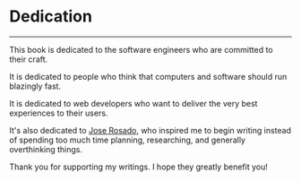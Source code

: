 # Dedication

----

This book is dedicated to the software engineers who are committed to their craft.

It is dedicated to people who think that computers and software should run blazingly fast.

It is dedicated to web developers who want to deliver the very best experiences to their users.

It's also dedicated to [Jose Rosado](https://twitter.com/JoseRosado), who inspired me to begin writing instead of spending too much time planning, researching, and generally overthinking things.

Thank you for supporting my writings. I hope they greatly benefit you!
